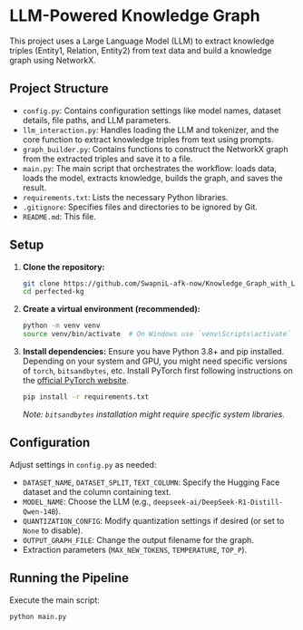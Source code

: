 #  LLM-Powered Knowledge Graph 

This project uses a Large Language Model (LLM) to extract knowledge triples (Entity1, Relation, Entity2) from text data and build a knowledge graph using NetworkX.

## Project Structure

- `config.py`: Contains configuration settings like model names, dataset details, file paths, and LLM parameters.
- `llm_interaction.py`: Handles loading the LLM and tokenizer, and the core function to extract knowledge triples from text using prompts.
- `graph_builder.py`: Contains functions to construct the NetworkX graph from the extracted triples and save it to a file.
- `main.py`: The main script that orchestrates the workflow: loads data, loads the model, extracts knowledge, builds the graph, and saves the result.
- `requirements.txt`: Lists the necessary Python libraries.
- `.gitignore`: Specifies files and directories to be ignored by Git.
- `README.md`: This file.

## Setup

1.  **Clone the repository:**
    ```bash
    git clone https://github.com/SwapniL-afk-now/Knowledge_Graph_with_LLM
    cd perfected-kg
    ```

2.  **Create a virtual environment (recommended):**
    ```bash
    python -m venv venv
    source venv/bin/activate  # On Windows use `venv\Scripts\activate`
    ```

3.  **Install dependencies:**
    Ensure you have Python 3.8+ and pip installed. Depending on your system and GPU, you might need specific versions of `torch`, `bitsandbytes`, etc. Install PyTorch first following instructions on the [official PyTorch website](https://pytorch.org/).
    ```bash
    pip install -r requirements.txt
    ```
    *Note: `bitsandbytes` installation might require specific system libraries.*

## Configuration

Adjust settings in `config.py` as needed:
- `DATASET_NAME`, `DATASET_SPLIT`, `TEXT_COLUMN`: Specify the Hugging Face dataset and the column containing text.
- `MODEL_NAME`: Choose the LLM (e.g., `deepseek-ai/DeepSeek-R1-Distill-Qwen-14B`).
- `QUANTIZATION_CONFIG`: Modify quantization settings if desired (or set to `None` to disable).
- `OUTPUT_GRAPH_FILE`: Change the output filename for the graph.
- Extraction parameters (`MAX_NEW_TOKENS`, `TEMPERATURE`, `TOP_P`).

## Running the Pipeline

Execute the main script:

```bash
python main.py

